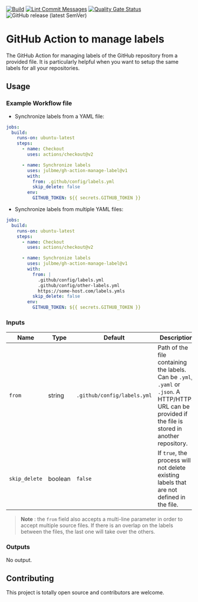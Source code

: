 [![Build](https://github.com/julbme/gh-action-manage-label/actions/workflows/maven-build.yml/badge.svg)](https://github.com/julbme/gh-action-manage-label/actions/workflows/maven-build.yml)
[![Lint Commit Messages](https://github.com/julbme/gh-action-manage-label/actions/workflows/commitlint.yml/badge.svg)](https://github.com/julbme/gh-action-manage-label/actions/workflows/commitlint.yml)
[![Quality Gate Status](https://sonarcloud.io/api/project_badges/measure?project=julbme_gh-action-manage-label&metric=alert_status)](https://sonarcloud.io/summary/new_code?id=julbme_gh-action-manage-label)
![GitHub release (latest SemVer)](https://img.shields.io/github/v/release/julbme/gh-action-manage-label)

# GitHub Action to manage labels

The GitHub Action for managing labels of the GitHub repository from a provided file.
It is particularly helpful when you want to setup the same labels for all your repositories.

## Usage

### Example Workflow file

- Synchronize labels from a YAML file:

```yaml
jobs:
  build:
    runs-on: ubuntu-latest
    steps:
      - name: Checkout
        uses: actions/checkout@v2

      - name: Synchronize labels
        uses: julbme/gh-action-manage-label@v1
        with:
          from: .github/config/labels.yml
          skip_delete: false
        env:
          GITHUB_TOKEN: ${{ secrets.GITHUB_TOKEN }}
```

- Synchronize labels from multiple YAML files:

```yaml
jobs:
  build:
    runs-on: ubuntu-latest
    steps:
      - name: Checkout
        uses: actions/checkout@v2

      - name: Synchronize labels
        uses: julbme/gh-action-manage-label@v1
        with:
          from: |
            .github/config/labels.yml
            .github/config/other-labels.yml
            https://some-host.com/labels.ymls
          skip_delete: false
        env:
          GITHUB_TOKEN: ${{ secrets.GITHUB_TOKEN }}
```

### Inputs

|     Name      |  Type   |           Default           |                                                                       Description                                                                        |
|---------------|---------|-----------------------------|----------------------------------------------------------------------------------------------------------------------------------------------------------|
| `from`        | string  | `.github/config/labels.yml` | Path of the file containing the labels. Can be `.yml`, `.yaml` or `.json`. A HTTP/HTTPS URL can be provided if the file is stored in another repository. |
| `skip_delete` | boolean | `false`                     | If `true`, the process will not delete existing labels that are not defined in the file.                                                                 |

> **Note** : the `from` field also accepts a multi-line parameter in order to accept multiple source files. If there is an overlap on the labels between the files, the last one will take over the others.

### Outputs

No output.

## Contributing

This project is totally open source and contributors are welcome.
